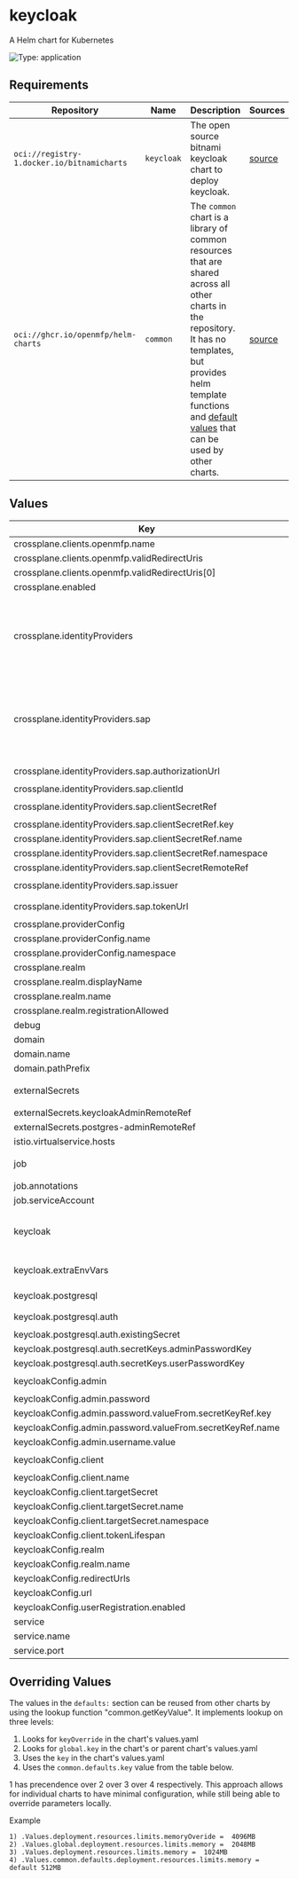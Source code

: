 # keycloak

A Helm chart for Kubernetes

![Type: application](https://img.shields.io/badge/Type-application-informational?style=flat-square)

## Requirements

| Repository | Name | Description | Sources |
|------------|------|-------------|---------|
| `oci://registry-1.docker.io/bitnamicharts` | `keycloak` | The open source bitnami keycloak chart to deploy keycloak. | [source](https://github.com/bitnami/charts/tree/main/bitnami/keycloak) |
| `oci://ghcr.io/openmfp/helm-charts` | `common` | The `common` chart is a library of common resources that are shared across all other charts in the repository. It has no templates, but provides helm template functions and [default values](https://github.com/openmfp/helm-charts/blob/main/charts/common/values.yaml) that can be used by other charts. |[source](https://github.com/openmfp/helm-charts/tree/main/charts/common)|
## Values
| Key | Type | Default | Description |
|-----|------|---------|-------------|
| crossplane.clients.openmfp.name | string | `"OpenMFP"` | name of the client |
| crossplane.clients.openmfp.validRedirectUris | list | `["http://localhost:8000/callback*"]` | valid redirect uris for the client |
| crossplane.clients.openmfp.validRedirectUris[0] | string | `"http://localhost:8000/callback*"` | keycloak callback url |
| crossplane.enabled | bool | `false` | toggle to enable/disable crossplane |
| crossplane.identityProviders | object | `{"sap":{"authorizationUrl":"https://login.microsoftonline.com/42f7676c-f455-423c-82f6-dc2d99791af7/oauth2/v2.0/authorize","clientId":"82b4c72c-ff99-4df6-ba4f-fb634d1fc491","clientSecretRef":{"key":"client-secret","name":"sap-client-secret","namespace":"openmfp-system"},"clientSecretRemoteRef":"dxp-core-team/manual-secrets/sap-client-secret","issuer":"https://login.microsoftonline.com/42f7676c-f455-423c-82f6-dc2d99791af7/v2.0","tokenUrl":"https://login.microsoftonline.com/42f7676c-f455-423c-82f6-dc2d99791af7/oauth2/v2.0/token"}}` | crossplane identity providers config |
| crossplane.identityProviders.sap | object | `{"authorizationUrl":"https://login.microsoftonline.com/42f7676c-f455-423c-82f6-dc2d99791af7/oauth2/v2.0/authorize","clientId":"82b4c72c-ff99-4df6-ba4f-fb634d1fc491","clientSecretRef":{"key":"client-secret","name":"sap-client-secret","namespace":"openmfp-system"},"clientSecretRemoteRef":"dxp-core-team/manual-secrets/sap-client-secret","issuer":"https://login.microsoftonline.com/42f7676c-f455-423c-82f6-dc2d99791af7/v2.0","tokenUrl":"https://login.microsoftonline.com/42f7676c-f455-423c-82f6-dc2d99791af7/oauth2/v2.0/token"}` | sap IDP |
| crossplane.identityProviders.sap.authorizationUrl | string | `"https://login.microsoftonline.com/42f7676c-f455-423c-82f6-dc2d99791af7/oauth2/v2.0/authorize"` | authorization URL |
| crossplane.identityProviders.sap.clientId | string | `"82b4c72c-ff99-4df6-ba4f-fb634d1fc491"` | client id |
| crossplane.identityProviders.sap.clientSecretRef | object | `{"key":"client-secret","name":"sap-client-secret","namespace":"openmfp-system"}` | client secret |
| crossplane.identityProviders.sap.clientSecretRef.key | string | `"client-secret"` | secret key |
| crossplane.identityProviders.sap.clientSecretRef.name | string | `"sap-client-secret"` | secret name |
| crossplane.identityProviders.sap.clientSecretRef.namespace | string | `"openmfp-system"` | secret namespace |
| crossplane.identityProviders.sap.clientSecretRemoteRef | string | `"dxp-core-team/manual-secrets/sap-client-secret"` | user info URL |
| crossplane.identityProviders.sap.issuer | string | `"https://login.microsoftonline.com/42f7676c-f455-423c-82f6-dc2d99791af7/v2.0"` | user info URL |
| crossplane.identityProviders.sap.tokenUrl | string | `"https://login.microsoftonline.com/42f7676c-f455-423c-82f6-dc2d99791af7/oauth2/v2.0/token"` | token URL |
| crossplane.providerConfig | object | `{"name":"keycloak-provider-config","namespace":"openmfp-system"}` | crossplane provider config |
| crossplane.providerConfig.name | string | `"keycloak-provider-config"` | name of the client |
| crossplane.providerConfig.namespace | string | `"openmfp-system"` | client namespace |
| crossplane.realm | object | `{"displayName":"OpenMFP","name":"openmfp","registrationAllowed":false}` | crossplane realm config |
| crossplane.realm.displayName | string | `"OpenMFP"` | realm display name |
| crossplane.realm.name | string | `"openmfp"` | realm name |
| crossplane.realm.registrationAllowed | bool | `false` | realm registration allowed |
| debug | bool | `false` | debug mode |
| domain | object | `{"name":"openmfp.org","pathPrefix":""}` | domain configuration |
| domain.name | string | `"openmfp.org"` | domain name |
| domain.pathPrefix | string | `""` | path prefix |
| externalSecrets | object | `{"keycloakAdminRemoteRef":"dxp-core-team/manual-secrets/keycloak-admin","postgres-adminRemoteRef":"dxp-core-team/manual-secrets/postgres-admin-password"}` | external secrets configuration |
| externalSecrets.keycloakAdminRemoteRef | string | `"dxp-core-team/manual-secrets/keycloak-admin"` | keycloak admin secret |
| externalSecrets.postgres-adminRemoteRef | string | `"dxp-core-team/manual-secrets/postgres-admin-password"` | postgres admin secret |
| istio.virtualservice.hosts | list | `["auth.openmfp.org"]` | istio virtual service hosts |
| job | object | `{"annotations":{"argocd.argoproj.io/hook":"PostSync"},"serviceAccount":"keycloak-client-creation"}` | job configuration |
| job.annotations | object | `{"argocd.argoproj.io/hook":"PostSync"}` | custom job annotations |
| job.serviceAccount | string | `"keycloak-client-creation"` | job ServiceAccount name |
| keycloak | object | `{"extraEnvVars":"- name: KEYCLOAK_USER\n  value: keycloak-admin\n- name: KEYCLOAK_PASSWORD\n  valueFrom:\n    secretKeyRef:\n      name: keycloak-admin\n      key: secret\n","postgresql":{"auth":{"existingSecret":"","secretKeys":{"adminPasswordKey":"password","userPasswordKey":"password"}}}}` | configuration passed to the child 'keyclaok' chart https://github.com/bitnami/charts/tree/main/bitnami/keycloak |
| keycloak.extraEnvVars | string | `"- name: KEYCLOAK_USER\n  value: keycloak-admin\n- name: KEYCLOAK_PASSWORD\n  valueFrom:\n    secretKeyRef:\n      name: keycloak-admin\n      key: secret\n"` | keycloak environment variables (raw) |
| keycloak.postgresql | object | `{"auth":{"existingSecret":"","secretKeys":{"adminPasswordKey":"password","userPasswordKey":"password"}}}` | configuration for the postgresql sub-chart |
| keycloak.postgresql.auth | object | `{"existingSecret":"","secretKeys":{"adminPasswordKey":"password","userPasswordKey":"password"}}` | authorization configuration |
| keycloak.postgresql.auth.existingSecret | string | `""` | existing secret name |
| keycloak.postgresql.auth.secretKeys.adminPasswordKey | string | `"password"` | admin password key |
| keycloak.postgresql.auth.secretKeys.userPasswordKey | string | `"password"` | user password key |
| keycloakConfig.admin | object | `{"password":{"valueFrom":{"secretKeyRef":{"key":"secret","name":"keycloak-admin"}}},"username":{"value":"keycloak-admin"}}` | admin user configuration |
| keycloakConfig.admin.password | object | `{"valueFrom":{"secretKeyRef":{"key":"secret","name":"keycloak-admin"}}}` | admin password |
| keycloakConfig.admin.password.valueFrom.secretKeyRef.key | string | `"secret"` | key of the password in the secret |
| keycloakConfig.admin.password.valueFrom.secretKeyRef.name | string | `"keycloak-admin"` | name of the secret containing the password |
| keycloakConfig.admin.username.value | string | `"keycloak-admin"` | username |
| keycloakConfig.client | object | `{"name":"openmfp","targetSecret":{"name":"portal-client-secret-openmfp","namespace":"openmfp-system"},"tokenLifespan":3600}` | client configuration |
| keycloakConfig.client.name | string | `"openmfp"` | client name |
| keycloakConfig.client.targetSecret | object | `{"name":"portal-client-secret-openmfp","namespace":"openmfp-system"}` | target secret options |
| keycloakConfig.client.targetSecret.name | string | `"portal-client-secret-openmfp"` | secret name |
| keycloakConfig.client.targetSecret.namespace | string | `"openmfp-system"` | secret namespace |
| keycloakConfig.client.tokenLifespan | int | `3600` | token lifespan |
| keycloakConfig.realm | object | `{"name":"master"}` | realm configuration |
| keycloakConfig.realm.name | string | `"master"` | realm name |
| keycloakConfig.redirectUrls | list | `[]` | redirect urls |
| keycloakConfig.url | string | `"http://keycloak-http.openmfp-system.svc.cluster.local:8080"` | url of the keycloak server |
| keycloakConfig.userRegistration.enabled | bool | `true` | toggle to enable/disable user registration |
| service | object | `{"name":"keycloak","port":8080}` | service configuration |
| service.name | string | `"keycloak"` | service name |
| service.port | int | `8080` | service port |

## Overriding Values

The values in the `defaults:` section can be reused from other charts by using the lookup function "common.getKeyValue". It implements lookup on three levels:

1. Looks for `keyOverride` in the chart's values.yaml
2. Looks for `global.key` in the chart's or parent chart's values.yaml
3. Uses the `key` in the chart's values.yaml
4. Uses the `common.defaults.key` value from the table below.

1 has precendence over 2 over 3 over 4 respectively. This approach allows for individual charts to have minimal configuration, while still being able to override parameters locally.

Example
```
1) .Values.deployment.resources.limits.memoryOveride =  4096MB
2) .Values.global.deployment.resources.limits.memory =  2048MB
3) .Values.deployment.resources.limits.memory =  1024MB
4) .Values.common.defaults.deployment.resources.limits.memory = default 512MB
```
